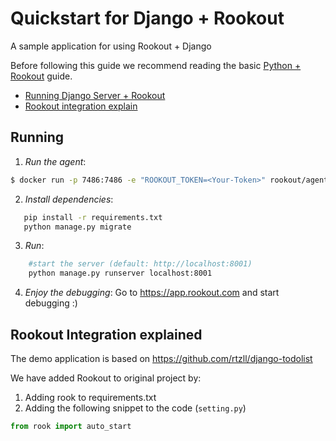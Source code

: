 # Quickstart for Django + Rookout

A sample application for using Rookout + Django

Before following this guide we recommend reading the basic [Python + Rookout] guide.

* [Running Django Server + Rookout](#running)
* [Rookout integration explain](#Rookout-integration-explain)
## Running
1. *Run the agent*:
``` bash
$ docker run -p 7486:7486 -e "ROOKOUT_TOKEN=<Your-Token>" rookout/agent
```

2. *Install dependencies*:
 ```bash
    pip install -r requirements.txt
    python manage.py migrate
```

3. *Run*:
```bash
    #start the server (default: http://localhost:8001)
    python manage.py runserver localhost:8001
```
4. *Enjoy the debugging*:
Go to https://app.rookout.com and start debugging :)

## Rookout Integration explained

The demo application is based on https://github.com/rtzll/django-todolist

We have added Rookout to original project by:
1. Adding rook to requirements.txt 
2. Adding the following snippet to the code (`setting.py`)
```Python
from rook import auto_start
```

[Python + Rookout]: https://rookout.github.io/tutorials/python
[here]: https://github.com/GoogleCloudPlatform/nodejs-docs-samples/tree/master/appengine/hello-world
